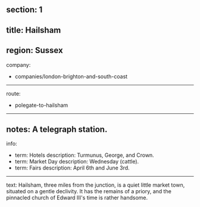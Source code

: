 section: 1
----
title: Hailsham
----
region: Sussex
----
company:
- companies/london-brighton-and-south-coast
----
route:
- polegate-to-hailsham
----
notes: A telegraph station.
----
info:
- term: Hotels
  description: Turmunus, George, and Crown.
- term: Market Day
  description: Wednesday (cattle).
- term: Fairs
  description: April 6th and June 3rd.
----
text: Hailsham, three miles from the junction, is a quiet little market town, situated on a gentle declivity. It has the remains of a priory, and the pinnacled church of Edward III's time is rather handsome.
